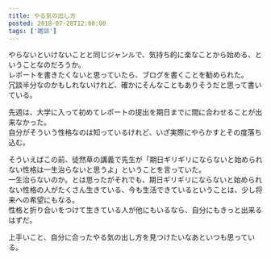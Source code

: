 ```yaml
---
title: やる気の出し方
posted: 2018-07-28T12:00:00
tags: ['雑談']
---
```


やらないといけないことと同じジャンルで、気持ち的に楽なことから始める、ということなのだろうか。  
レポートを書きたくないと思っていたら、ブログを書くことを勧められた。  
冗談半分なのかもしれないけれど、確かにそんなこともありそうだと思って書いている。  
  
先週は、大学に入って初めてレポートの提出を期日までに間に合わせることが出来なかった。  
自分がそういう性格なのは知っているけれど、いざ実際にやらかすとその度落ち込む。  
  
そういえばこの前、徒然草の講義で先生が「期日ギリギリにならないと始められない性格は一生治らないと思うよ」ということを言っていた。  
一生治らないのか。とは思ったがそれでも、期日ギリギリにならないと始められない性格の人がたくさん生きている、今も生活できているということは、少し将来への希望にもなる。  
性格と折り合いをつけて生きている人が他にもいるなら、自分にもきっと出来るはずだ。  
  
上手いこと、自分に合ったやる気の出し方を見つけたいなあといつも思っている。

